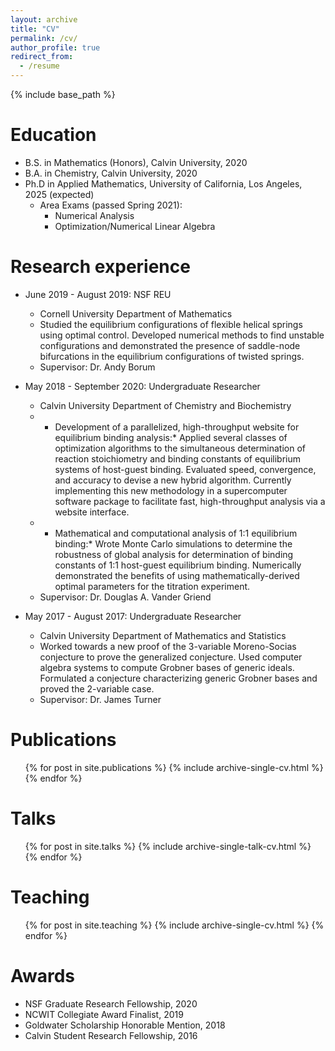 ```yaml
---
layout: archive
title: "CV"
permalink: /cv/
author_profile: true
redirect_from:
  - /resume
---
```


{% include base_path %}

Education
======
* B.S. in Mathematics (Honors), Calvin University, 2020
* B.A. in Chemistry, Calvin University, 2020
* Ph.D in Applied Mathematics, University of California, Los Angeles, 2025 (expected)
  * Area Exams (passed Spring 2021):
    * Numerical Analysis
    * Optimization/Numerical Linear Algebra

Research experience
======
* June 2019 - August 2019: NSF REU
  * Cornell University Department of Mathematics
  * Studied the equilibrium configurations of flexible helical springs using optimal control. Developed numerical methods to find unstable configurations and demonstrated the presence of saddle-node bifurcations in the equilibrium configurations of twisted springs.
  * Supervisor: Dr. Andy Borum

* May 2018 - September 2020: Undergraduate Researcher
  * Calvin University Department of Chemistry and Biochemistry
  * * Development of a parallelized, high-throughput website for equilibrium binding analysis:* Applied several classes of optimization algorithms to the simultaneous determination of reaction stoichiometry and binding constants of equilibrium systems of host-guest binding. Evaluated speed, convergence, and accuracy to devise a new hybrid algorithm. Currently implementing this new methodology in a supercomputer software package to facilitate fast, high-throughput analysis via a website interface.
  * * Mathematical and computational analysis of 1:1 equilibrium binding:* Wrote Monte Carlo simulations to determine the robustness of global analysis for determination of binding constants of 1:1 host-guest equilibrium binding. Numerically demonstrated the benefits of using mathematically-derived optimal parameters for the titration experiment.
  * Supervisor: Dr. Douglas A. Vander Griend

* May 2017 - August 2017: Undergraduate Researcher
  * Calvin University Department of Mathematics and Statistics
  * Worked towards a new proof of the 3-variable Moreno-Socias conjecture to prove the generalized conjecture. Used computer algebra systems to compute Grobner bases of generic ideals. Formulated a conjecture characterizing generic Grobner bases and proved the 2-variable case. 
  * Supervisor: Dr. James Turner

<!-- Skills
======
* Skill 1
* Skill 2
  * Sub-skill 2.1
  * Sub-skill 2.2
  * Sub-skill 2.3
* Skill 3 -->

Publications
======
  <ul>{% for post in site.publications %}
    {% include archive-single-cv.html %}
  {% endfor %}</ul>

Talks
======
  <ul>{% for post in site.talks %}
    {% include archive-single-talk-cv.html %}
  {% endfor %}</ul>

Teaching
======
  <ul>{% for post in site.teaching %}
    {% include archive-single-cv.html %}
  {% endfor %}</ul>

Awards
======
* NSF Graduate Research Fellowship, 2020
* NCWIT Collegiate Award Finalist, 2019
* Goldwater Scholarship Honorable Mention, 2018
* Calvin Student Research Fellowship, 2016
<!-- Service and leadership
======
* Currently signed in to 43 different slack teams -->
